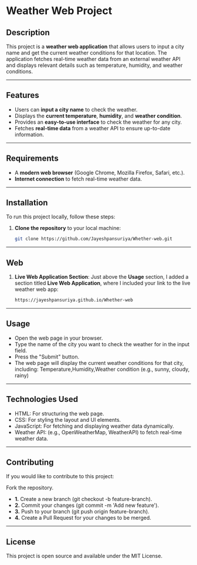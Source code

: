 # **Weather Web Project**

## **Description**

This project is a **weather web application** that allows users to input a city name and get the current weather conditions for that location. The application fetches real-time weather data from an external weather API and displays relevant details such as temperature, humidity, and weather conditions.

---

## **Features**

- Users can **input a city name** to check the weather.
- Displays the **current temperature**, **humidity**, and **weather condition**.
- Provides an **easy-to-use interface** to check the weather for any city.
- Fetches **real-time data** from a weather API to ensure up-to-date information.

---

## **Requirements**

- A **modern web browser** (Google Chrome, Mozilla Firefox, Safari, etc.).
- **Internet connection** to fetch real-time weather data.

---

## **Installation**

To run this project locally, follow these steps:

1. **Clone the repository** to your local machine:
   ```bash
   git clone https://github.com/Jayeshpansuriya/Whether-web.git
---
## **Web** 
1. **Live Web Application Section**: Just above the **Usage** section, I added a section titled **Live Web Application**, where I included your link to the live weather web app:
   
   ```bash
   https://jayeshpansuriya.github.io/Whether-web
---   
## **Usage**

- Open the web page in your browser.
- Type the name of the city you want to check the weather for in the input field.
- Press the "Submit" button.
- The web page will display the current weather conditions for that city, including: Temperature,Humidity,Weather condition (e.g., sunny, cloudy, rainy)
---
## **Technologies Used**
- HTML: For structuring the web page.
- CSS: For styling the layout and UI elements.
- JavaScript: For fetching and displaying weather data dynamically.
- Weather API: (e.g., OpenWeatherMap, WeatherAPI) to fetch real-time weather data.
---
## **Contributing**

If you would like to contribute to this project:

Fork the repository.
- **1.** Create a new branch (git checkout -b feature-branch).
- **2.** Commit your changes (git commit -m 'Add new feature').
- **3.** Push to your branch (git push origin feature-branch).
- **4.** Create a Pull Request for your changes to be merged.
---
## **License**
This project is open source and available under the MIT License.



